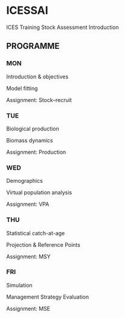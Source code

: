 # ICESSAI #

ICES Training Stock Assessment Introduction

## PROGRAMME ##

### MON ###

Introduction & objectives

Model fitting

Assignment: Stock–recruit

### TUE ###

Biological production

Biomass dynamics

Assignment: Production

### WED ###

Demographics

Virtual population analysis

Assignment: VPA

### THU ###

Statistical catch-at-age

Projection & Reference Points

Assignment: MSY

### FRI ###

Simulation

Management Strategy Evaluation

Assignment: MSE
